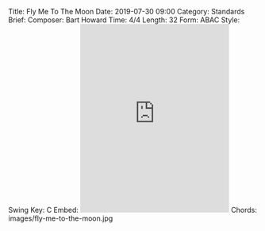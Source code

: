 Title: Fly Me To The Moon
Date: 2019-07-30 09:00
Category: Standards
Brief:
Composer: Bart Howard
Time: 4/4
Length: 32
Form: ABAC
Style: Swing
Key: C
Embed: <iframe src="https://open.spotify.com/embed/playlist/4JcYTwy7vNm5xhfgELFHu8" width="300" height="380" frameborder="0" allowtransparency="true" allow="encrypted-media"></iframe>
Chords: images/fly-me-to-the-moon.jpg
